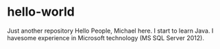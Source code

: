 # hello-world
Just another repository
Hello People,
Michael here. I start to learn Java. I havesome experience in Microsoft technology (MS SQL Server 2012).
